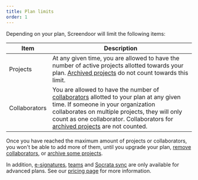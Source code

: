 ```yaml
---
title: Plan limits
order: 1
---
```


Depending on your plan, Screendoor will limit the following items:

| Item  | Description |
| ----- | ----- |
| Projects | At any given time, you are allowed to have the number of active projects allotted towards your plan. [Archived projects](/articles/screendoor/projects/archiving_a_project.html) do not count towards this limit. |
| Collaborators | You are allowed to have the number of [collaborators](../collaboration/collaborators.html) allotted to your plan at any given time. If someone in your organization collaborates on multiple projects, they will only count as one collaborator. Collaborators for [archived projects](/articles/screendoor/projects/archiving_a_project.html) are not counted. |

Once you have reached the maximum amount of projects or collaborators, you won't be able to add more of them, until you upgrade your plan, [remove collaborators](articles/screendoor/collaboration/collaborators.html#removing-collaborators), or [archive some projects](/articles/screendoor/projects/archiving_a_project.html). 

In addition, [e-signatures](../your_form/signatures.html), [teams](../collaboration/teams.html) and [Socrata sync](../integrations/socrata.html) are only available for advanced plans. See our [pricing page](http://www.dobt.co/screendoor/pricing/) for more information.
